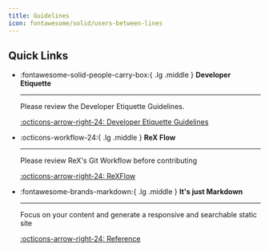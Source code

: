 ```yaml
---
title: Guidelines
icon: fontawesome/solid/users-between-lines
---
```


## Quick Links

<div class="grid cards" markdown>

-   :fontawesome-solid-people-carry-box:{ .lg .middle } __Developer Etiquette__

    ---

    Please review the Developer Etiquette Guidelines.


    [:octicons-arrow-right-24: Developer Etiquette Guidelines](Team/etiquette.md)

-   :octicons-workflow-24:{ .lg .middle } __ReX Flow__

    ---

    Please review ReX's Git Workflow before contributing

    [:octicons-arrow-right-24: ReXFlow](Team/rexflow.md)

-   :fontawesome-brands-markdown:{ .lg .middle } __It's just Markdown__

    ---

    Focus on your content and generate a responsive and searchable static site

    [:octicons-arrow-right-24: Reference](#)

</div>